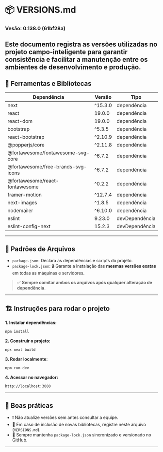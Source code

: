 
# 📦 VERSIONS.md

### Vesão: 0.138.0 (61bf28a)

Este documento registra as versões utilizadas no projeto **campo-inteligente** para garantir consistência e facilitar a manutenção entre os ambientes de desenvolvimento e produção.
---

## 🧰 Ferramentas e Bibliotecas

| Dependência                        | Versão    | Tipo            |
|------------------------------------|-----------|------------------|
| next                               | ^15.3.0   | dependência      |
| react                              | 19.0.0    | dependência      |
| react-dom                          | 19.0.0    | dependência      |
| bootstrap                          | ^5.3.5    | dependência      |
| react-bootstrap                    | ^2.10.9   | dependência      |
| @popperjs/core                     | ^2.11.8   | dependência      |
| @fortawesome/fontawesome-svg-core  | ^6.7.2    | dependência      |
| @fortawesome/free-brands-svg-icons | ^6.7.2    | dependência      |
| @fortawesome/react-fontawesome     | ^0.2.2    | dependência      |
| framer-motion                      | ^12.7.4   | dependência      |
| next-images                        | ^1.8.5    | dependência      |
| nodemailer                         | ^6.10.0   | dependência      |
| eslint                             | 9.23.0    | devDependência   |
| eslint-config-next                 | 15.2.3    | devDependência   |

---

## 📁 Padrões de Arquivos

- `package.json`: Declara as dependências e scripts do projeto.
- `package-lock.json`: 🔒 Garante a instalação das **mesmas versões exatas** em todas as máquinas e servidores.

> ✅ **Sempre comitar ambos os arquivos após qualquer alteração de dependência.**

---

## 🏗️ Instruções para rodar o projeto

**1. Instalar dependências:**
```bash
npm install
```

**2. Construir o projeto:**
```bash
npx next build
```

**3. Rodar localmente:**
```bash
npm run dev
```

**4. Acessar no navegador:**
```
http://localhost:3000
```

---

## 🔄 Boas práticas

- ❗ Não atualize versões sem antes consultar a equipe.
- 📄 Em caso de inclusão de novas bibliotecas, registre neste arquivo (`VERSIONS.md`).
- 🔄 Sempre mantenha `package-lock.json` sincronizado e versionado no GitHub.

---
